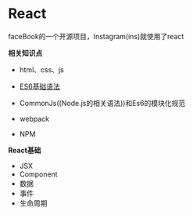 React
========

faceBook的一个开源项目，Instagram(ins)就使用了react

**相关知识点**

* html、css、js

* [ES6基础语法](https://github.com/flyskier/StudyNotes/tree/master/Js/ECMAScript6)

* CommonJs((Node.js的相关语法))和Es6的模块化规范

* webpack

* NPM

**React基础**

* JSX
* Component
* 数据
* 事件
* 生命周期

   
